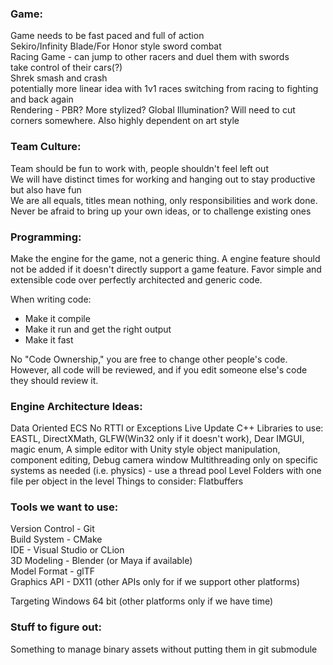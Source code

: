 ### Game:
Game needs to be fast paced and full of action  
Sekiro/Infinity Blade/For Honor style sword combat  
Racing Game - can jump to other racers and duel them with swords  
take control of their cars(?)  
Shrek smash and crash  
potentially more linear idea with 1v1 races switching from racing to fighting and back again  
Rendering - PBR? More stylized? Global Illumination? Will need to cut corners somewhere. Also highly dependent on art style  

### Team Culture:
Team should be fun to work with, people shouldn't feel left out  
We will have distinct times for working and hanging out to stay productive but also have fun  
We are all equals, titles mean nothing, only responsibilities and work done.  
Never be afraid to bring up your own ideas, or to challenge existing ones  

### Programming:
Make the engine for the game, not a generic thing. A engine feature should not be added if it doesn't directly support a game feature.
Favor simple and extensible code over perfectly architected and generic code.

When writing code:
- Make it compile
- Make it run and get the right output
- Make it fast

No "Code Ownership," you are free to change other people's code.
However, all code will be reviewed, and if you edit someone else's code they should review it.

### Engine Architecture Ideas:
Data Oriented ECS
No RTTI or Exceptions
Live Update C++
Libraries to use:
EASTL, DirectXMath, GLFW(Win32 only if it doesn't work), Dear IMGUI, magic enum, 
A simple editor with Unity style object manipulation, component editing, Debug camera window
Multithreading only on specific systems as needed (i.e. physics) - use a thread pool
Level Folders with one file per object in the level
Things to consider:
Flatbuffers

### Tools we want to use:
Version Control - Git  
Build System - CMake  
IDE - Visual Studio or CLion  
3D Modeling - Blender (or Maya if available)  
Model Format - glTF  
Graphics API - DX11 (other APIs only for if we support other platforms)  

Targeting Windows 64 bit (other platforms only if we have time)

### Stuff to figure out:
Something to manage binary assets without putting them in git submodule
